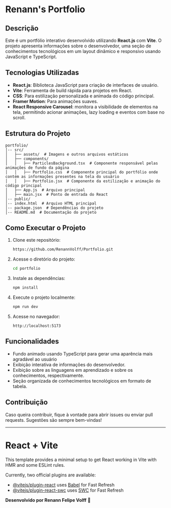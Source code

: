 # Renann's Portfolio

## Descrição
Este é um portfólio interativo desenvolvido utilizando **React.js** com **Vite**. O projeto apresenta informações sobre o desenvolvedor, uma seção de conhecimentos tecnológicos em um layout dinâmico e responsivo usando JavaScript e TypeScript.

## Tecnologias Utilizadas
- **React.js**: Biblioteca JavaScript para criação de interfaces de usuário.
- **Vite**: Ferramenta de build rápida para projetos em React.
- **CSS**: Para estilização personalizada e animada do código principal.
- **Framer Motion**: Para animações suaves.
- **React Responsive Carousel**: monitora a visibilidade de elementos na tela, permitindo acionar animações, lazy loading e eventos com base no scroll.

## Estrutura do Projeto
```
portfolio/
│-- src/
│   ├── assets/  # Imagens e outros arquivos estáticos
│   ├── components/
│   │   ├── ParticlesBackground.tsx  # Componente responsável pelas animações de fundo da página
│   │   ├── Portfolio.css  # Componente principal do portfólio onde contém as informações presentes na tela do usuário
│   │   ├── Portfolio.jsx  # Componente da estilização e animação do código principal
│   ├── App.js  # Arquivo principal
│   ├── main.jsx  # Ponto de entrada do React
│-- public/
│-- index.html  # Arquivo HTML principal
│-- package.json  # Dependências do projeto
│-- README.md  # Documentação do projeto
```

## Como Executar o Projeto
1. Clone este repositório:
   ```sh
   https://github.com/RenannVolff/Portfolio.git
   ```

2. Acesse o diretório do projeto:
   ```sh
   cd portfolio
   ```

3. Instale as dependências:
   ```sh
   npm install
   ```

4. Execute o projeto localmente:
   ```sh
   npm run dev
   ```

5. Acesse no navegador:
   ```
   http://localhost:5173
   ```

## Funcionalidades
- Fundo animado usando TypeScript para gerar uma aparência mais agradável ao usuário
- Exibição interativa de informações do desenvolvedor.
- Exibição sobre as linguagens em aprendizado e sobre os conhecimentos, respectivamente.
- Seção organizada de conhecimentos tecnológicos em formato de tabela.

## Contribuição
Caso queira contribuir, fique à vontade para abrir issues ou enviar pull requests. Sugestões são sempre bem-vindas!

---

# React + Vite

This template provides a minimal setup to get React working in Vite with HMR and some ESLint rules.

Currently, two official plugins are available:

- [@vitejs/plugin-react](https://github.com/vitejs/vite-plugin-react/blob/main/packages/plugin-react/README.md) uses [Babel](https://babeljs.io/) for Fast Refresh
- [@vitejs/plugin-react-swc](https://github.com/vitejs/vite-plugin-react-swc) uses [SWC](https://swc.rs/) for Fast Refresh

**Desenvolvido por Renann Felipe Volff** 🚀
